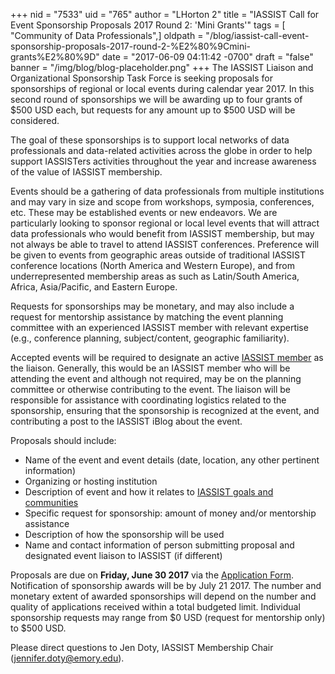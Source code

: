 +++
nid = "7533"
uid = "765"
author = "LHorton 2"
title = "IASSIST Call for Event Sponsorship Proposals 2017 Round 2: 'Mini Grants'"
tags = [ "Community of Data Professionals",]
oldpath = "/blog/iassist-call-event-sponsorship-proposals-2017-round-2-%E2%80%9Cmini-grants%E2%80%9D"
date = "2017-06-09 04:11:42 -0700"
draft = "false"
banner = "/img/blog/blog-placeholder.png"
+++
The IASSIST Liaison and Organizational Sponsorship Task Force is seeking
proposals for sponsorships of regional or local events during calendar
year 2017. In this second round of sponsorships we will be awarding up
to four grants of $500 USD each, but requests for any amount up to
$500 USD will be considered.

The goal of these sponsorships is to support local networks of data
professionals and data-related activities across the globe in order to
help support IASSISTers activities throughout the year and increase
awareness of the value of IASSIST membership.

Events should be a gathering of data professionals from multiple
institutions and may vary in size and scope from workshops, symposia,
conferences, etc. These may be established events or new endeavors. We
are particularly looking to sponsor regional or local level events that
will attract data professionals who would benefit from IASSIST
membership, but may not always be able to travel to attend IASSIST
conferences. Preference will be given to events from geographic areas
outside of traditional IASSIST conference locations (North America and
Western Europe), and from underrepresented membership areas as such as
Latin/South America, Africa, Asia/Pacific, and Eastern Europe.

Requests for sponsorships may be monetary, and may also include a
request for mentorship assistance by matching the event planning
committee with an experienced IASSIST member with relevant expertise
(e.g., conference planning, subject/content, geographic familiarity).

Accepted events will be required to designate an active [IASSIST
member](http://iassistdata.org/about/membership.html) as the liaison.
Generally, this would be an IASSIST member who will be attending the
event and although not required, may be on the planning committee or
otherwise contributing to the event. The liaison will be responsible for
assistance with coordinating logistics related to the sponsorship,
ensuring that the sponsorship is recognized at the event, and
contributing a post to the IASSIST iBlog about the event.

Proposals should include:

-   Name of the event and event details (date, location, any other
    pertinent information)
-   Organizing or hosting institution
-   Description of event and how it relates to [IASSIST goals and
    communities](http://iassistdata.org/about/index.html)
-   Specific request for sponsorship: amount of money and/or mentorship
    assistance
-   Description of how the sponsorship will be used
-   Name and contact information of person submitting proposal and
    designated event liaison to IASSIST (if different)

Proposals are due on **Friday, June 30 2017** via the [Application
Form](https://docs.google.com/forms/d/e/1FAIpQLSfCLhrrypR3USOLALM1ManLgqN3uGpRxdvfASCNxnpaE28qFw/viewform?usp=sf_link).
Notification of sponsorship awards will be by July 21 2017. The number
and monetary extent of awarded sponsorships will depend on the number
and quality of applications received within a total budgeted limit.
Individual sponsorship requests may range from $0 USD (request for
mentorship only) to $500 USD.

Please direct questions to Jen Doty, IASSIST Membership Chair
(<jennifer.doty@emory.edu>).
